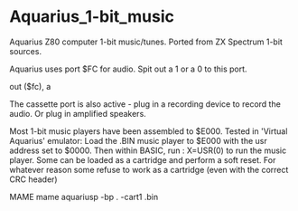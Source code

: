 # Aquarius_1-bit_music
Aquarius Z80 computer 1-bit music/tunes. Ported from ZX Spectrum 1-bit sources.

Aquarius uses port $FC for audio. Spit out a 1 or a 0 to this port.

out 	  ($fc), a					

The cassette port is also active - plug in a recording device to record the audio. Or plug in amplified speakers.
  
Most 1-bit music players have been assembled to $E000.
Tested in 'Virtual Aquarius' emulator: 
Load the .BIN music player to $E000 with the usr address set to $0000.
Then within BASIC, run :   X=USR(0)  to run the music player.
Some can be loaded as a cartridge and perform a soft reset.
For whatever reason some refuse to work as a cartridge (even with the correct CRC header)

MAME
mame aquariusp -bp . -cart1 <filename>.bin







